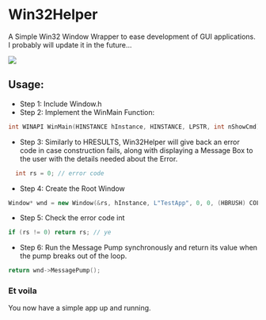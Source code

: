 # Win32Helper
A Simple Win32 Window Wrapper to ease development of GUI applications. I probably will update it in the future...

<img src="https://www.zau.lol/window.png">

## Usage:

- Step 1:
Include Window.h
- Step 2:
Implement the WinMain Function:

```cpp
int WINAPI WinMain(HINSTANCE hInstance, HINSTANCE, LPSTR, int nShowCmd) {}
```
- Step 3:
Similarly to HRESULTS, Win32Helper will give back an error code in case construction fails, along with displaying a Message Box to the user with the details needed about the Error.

```cpp
  int rs = 0; // error code
```
- Step 4:
Create the Root Window
```cpp
Window* wnd = new Window(&rs, hInstance, L"TestApp", 0, 0, (HBRUSH) COLOR_WINDOW, IDI_APPLICATION, IDC_ARROW, CS_VREDRAW | CS_HREDRAW, WS_OVERLAPPEDWINDOW, L"Sample Window", 0, 0, 640, 480);
```
- Step 5:
Check the error code int
```cpp
if (rs != 0) return rs; // ye
```
- Step 6:
Run the Message Pump synchronously and return its value when the pump breaks out of the loop.

```cpp
return wnd->MessagePump();
```

### Et voila

You now have a simple app up and running.
